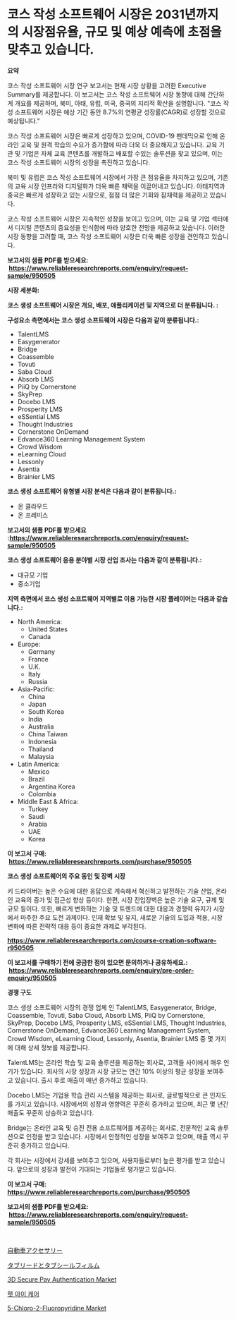 <p><h1>코스 작성 소프트웨어 시장은 2031년까지의 시장점유율, 규모 및 예상 예측에 초점을 맞추고 있습니다.</h1></p><p><strong>요약</strong></p>
<p><p>코스 작성 소프트웨어 시장 연구 보고서는 현재 시장 상황을 고려한 Executive Summary를 제공합니다. 이 보고서는 코스 작성 소프트웨어 시장 동향에 대해 간단하게 개요를 제공하며, 북미, 아태, 유럽, 미국, 중국의 지리적 확산을 설명합니다. "코스 작성 소프트웨어 시장은 예상 기간 동안 8.7%의 연평균 성장률(CAGR)로 성장할 것으로 예상됩니다."</p><p>코스 작성 소프트웨어 시장은 빠르게 성장하고 있으며, COVID-19 팬데믹으로 인해 온라인 교육 및 원격 학습의 수요가 증가함에 따라 더욱 더 중요해지고 있습니다. 교육 기관 및 기업은 자체 교육 콘텐츠를 개발하고 배포할 수있는 솔루션을 찾고 있으며, 이는 코스 작성 소프트웨어 시장의 성장을 촉진하고 있습니다.</p><p>북미 및 유럽은 코스 작성 소프트웨어 시장에서 가장 큰 점유율을 차지하고 있으며, 기존의 교육 시장 인프라와 디지털화가 더욱 빠른 채택을 이끌어내고 있습니다. 아태지역과 중국은 빠르게 성장하고 있는 시장으로, 점점 더 많은 기회와 잠재력을 제공하고 있습니다.</p><p>코스 작성 소프트웨어 시장은 지속적인 성장을 보이고 있으며, 이는 교육 및 기업 섹터에서 디지털 콘텐츠의 중요성을 인식함에 따라 양호한 전망을 제공하고 있습니다. 이러한 시장 동향을 고려할 때, 코스 작성 소프트웨어 시장은 더욱 빠른 성장을 견인하고 있습니다.</p></p>
<p><strong>보고서의 샘플 PDF를 받으세요: &nbsp;<a href="https://www.reliableresearchreports.com/enquiry/request-sample/950505">https://www.reliableresearchreports.com/enquiry/request-sample/950505</a></strong></p>
<p><strong>시장 세분화:</strong></p>
<p><strong> 코스 생성 소프트웨어 시장은 개요, 배포, 애플리케이션 및 지역으로 더 분류됩니다. :</strong></p>
<p><strong>구성요소 측면에서는 코스 생성 소프트웨어 시장은 다음과 같이 분류됩니다.:</strong></p>
<p><ul><li>TalentLMS</li><li>Easygenerator</li><li>Bridge</li><li>Coassemble</li><li>Tovuti</li><li>Saba Cloud</li><li>Absorb LMS</li><li>PiiQ by Cornerstone</li><li>SkyPrep</li><li>Docebo LMS</li><li>Prosperity LMS</li><li>eSSential LMS</li><li>Thought Industries</li><li>Cornerstone OnDemand</li><li>Edvance360 Learning Management System</li><li>Crowd Wisdom</li><li>eLearning Cloud</li><li>Lessonly</li><li>Asentia</li><li>Brainier LMS</li></ul></p>
<p><strong> 코스 생성 소프트웨어 유형별 시장 분석은 다음과 같이 분류됩니다.:</strong></p>
<p><ul><li>온 클라우드</li><li>온 프레미스</li></ul></p>
<p><strong>보고서의 샘플 PDF를 받으세요 :<a href="https://www.reliableresearchreports.com/enquiry/request-sample/950505">https://www.reliableresearchreports.com/enquiry/request-sample/950505</a></strong></p>
<p><strong> 코스 생성 소프트웨어 응용 분야별 시장 산업 조사는 다음과 같이 분류됩니다.:</strong></p>
<p><ul><li>대규모 기업</li><li>중소기업</li></ul></p>
<p><strong>지역 측면에서 코스 생성 소프트웨어 지역별로 이용 가능한 시장 플레이어는 다음과 같습니다.:</strong></p>
<p><ul>
    <li>
        North America:
        <ul>
            <li>United States</li>
            <li>Canada</li>
        </ul>
    </li>
    <li>
        Europe:
        <ul>
            <li>Germany</li>
            <li>France</li>
            <li>U.K.</li>
            <li>Italy</li>
            <li>Russia</li>
        </ul>
    </li>
    <li>
        Asia-Pacific:
        <ul>
            <li>China</li>
            <li>Japan</li>
            <li>South Korea</li>
            <li>India</li>
            <li>Australia</li>
            <li>China Taiwan</li>
            <li>Indonesia</li>
            <li>Thailand</li>
            <li>Malaysia</li>
        </ul>
    </li>
    <li>
        Latin America:
        <ul>
            <li>Mexico</li>
            <li>Brazil</li>
            <li>Argentina Korea</li>
            <li>Colombia</li>
        </ul>
    </li>
    <li>
        Middle East & Africa:
        <ul>
            <li>Turkey</li>
            <li>Saudi</li>
            <li>Arabia</li>
            <li>UAE</li>
            <li>Korea</li>
        </ul>
    </li>
    </ul></p>
<p><strong>이 보고서 구매: &nbsp;<a href="https://www.reliableresearchreports.com/purchase/950505">https://www.reliableresearchreports.com/purchase/950505</a></strong></p>
<p><strong>코스 생성 소프트웨어의 주요 동인 및 장벽 시장</strong></p>
<p><p>키 드라이버는 높은 수요에 대한 응답으로 계속해서 혁신하고 발전하는 기술 산업, 온라인 교육의 증가 및 접근성 향상 등이다. 한편, 시장 진입장벽은 높은 기술 요구, 규제 및 규모 등이다. 또한, 빠르게 변화하는 기술 및 트렌드에 대한 대응과 경쟁력 유지가 시장에서 마주한 주요 도전 과제이다. 인재 확보 및 유지, 새로운 기술의 도입과 적용, 시장 변화에 따른 전략적 대응 등이 중요한 과제로 부각된다.</p></p>
<p><strong><a href="https://www.reliableresearchreports.com/course-creation-software-r950505">https://www.reliableresearchreports.com/course-creation-software-r950505</a></strong></p>
<p><strong>이 보고서를 구매하기 전에 궁금한 점이 있으면 문의하거나 공유하세요.: &nbsp;<a href="https://www.reliableresearchreports.com/enquiry/pre-order-enquiry/950505">https://www.reliableresearchreports.com/enquiry/pre-order-enquiry/950505</a></strong></p>
<p><strong>경쟁 구도</strong></p>
<p><p>코스 생성 소프트웨어 시장의 경쟁 업체 인 TalentLMS, Easygenerator, Bridge, Coassemble, Tovuti, Saba Cloud, Absorb LMS, PiiQ by Cornerstone, SkyPrep, Docebo LMS, Prosperity LMS, eSSential LMS, Thought Industries, Cornerstone OnDemand, Edvance360 Learning Management System, Crowd Wisdom, eLearning Cloud, Lessonly, Asentia, Brainier LMS 중 몇 가지에 대해 상세 정보를 제공합니다.</p><p>TalentLMS는 온라인 학습 및 교육 솔루션을 제공하는 회사로, 고객들 사이에서 매우 인기가 있습니다. 회사의 시장 성장과 시장 규모는 연간 10% 이상의 평균 성장을 보여주고 있습니다. 출시 후로 매출이 매년 증가하고 있습니다.</p><p>Docebo LMS는 기업용 학습 관리 시스템을 제공하는 회사로, 글로벌적으로 큰 인지도를 가지고 있습니다. 시장에서의 성장과 영향력은 꾸준히 증가하고 있으며, 최근 몇 년간 매출도 꾸준히 상승하고 있습니다.</p><p>Bridge는 온라인 교육 및 승진 전용 소프트웨어를 제공하는 회사로, 전문적인 교육 솔루션으로 인정을 받고 있습니다. 시장에서 안정적인 성장을 보여주고 있으며, 매출 역시 꾸준히 증가하고 있습니다.</p><p>각 회사는 시장에서 강세를 보여주고 있으며, 사용자들로부터 높은 평가를 받고 있습니다. 앞으로의 성장과 발전이 기대되는 기업들로 평가받고 있습니다.</p></p>
<p><strong>이 보고서 구매: &nbsp; <a href="https://www.reliableresearchreports.com/purchase/950505">https://www.reliableresearchreports.com/purchase/950505</a></strong></p>
<p><strong>보고서의 샘플 PDF를 받으세요: &nbsp;<a href="https://www.reliableresearchreports.com/enquiry/request-sample/950505">https://www.reliableresearchreports.com/enquiry/request-sample/950505</a></strong><strong></strong></p>
<p>&nbsp;</p>
<p><p><a href="https://github.com/nxboeu02965442/Market-Research-Report-List-1/blob/main/876194647783.md">自動車アクセサリー</a></p><p><a href="https://medium.com/@reyeshowell655/%E3%82%BF%E3%83%96%E3%83%AA%E3%83%BC%E3%83%89%E3%81%A8%E3%82%BF%E3%83%96%E3%82%B7%E3%83%BC%E3%83%AB%E3%83%95%E3%82%A3%E3%83%AB%E3%83%A0%E5%B8%82%E5%A0%B4-%E5%B8%82%E5%A0%B4%E3%82%B7%E3%82%A7%E3%82%A2-%E5%B8%82%E5%A0%B4%E5%8B%95%E5%90%91-%E5%B0%86%E6%9D%A5%E3%81%AE%E6%88%90%E9%95%B7%E3%81%AE%E6%8E%A2%E7%B4%A2-65f4e3570e3a">タブリードとタブシールフィルム</a></p><p><a href="https://medium.com/@paulmcglynn6456/3d-secure-pay-authentication-market-insight-market-trends-growth-forecasted-from-2024-to-2031-ad33f521fca0">3D Secure Pay Authentication Market</a></p><p><a href="https://medium.com/@carmellalang1/%EC%95%A0%EC%99%84-%EB%8F%99%EB%AC%BC-%EC%95%88%EA%B5%AC-%EA%B4%80%EB%A6%AC-%EC%8B%9C%EC%9E%A5-2031%EB%85%84%EA%B9%8C%EC%A7%80%EC%9D%98-%EB%8F%99%ED%96%A5-%EC%98%88%EC%B8%A1-%EB%B0%8F-%EA%B2%BD%EC%9F%81-%EB%B6%84%EC%84%9D-931ae97808b8">펫 아이 케어</a></p><p><a href="https://issuu.com/reportprime-2/docs/5-chloro-2-fluoropyridine-market-size-2030.pptx">5-Chloro-2-Fluoropyridine Market</a></p></p>